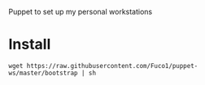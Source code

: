 Puppet to set up my personal workstations

# Install

``` shell
wget https://raw.githubusercontent.com/Fuco1/puppet-ws/master/bootstrap | sh
```

